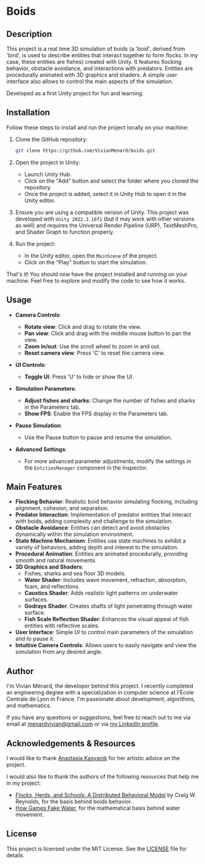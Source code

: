 # Boids
## Description
This project is a real time 3D simulation of boids (a 'boid', derived from 'bird', is used to describe entities that interact together to form flocks. In my case, these entities are fishes) created with Unity. It features flocking behavior, obstacle avoidance, and interactions with predators. Entities are procedurally animated with 3D graphics and shaders. A simple user interface also allows to control the main aspects of the simulation. 

Developed as a first Unity project for fun and learning.

## Installation

Follow these steps to install and run the project locally on your machine:

1. Clone the GitHub repository:

    ```bash
    git clone https://github.com/VivianMenard/boids.git
    ```

2. Open the project in Unity:

    - Launch Unity Hub.
    - Click on the "Add" button and select the folder where you cloned the repository.
    - Once the project is added, select it in Unity Hub to open it in the Unity editor.

3. Ensure you are using a compatible version of Unity. This project was developed with `Unity 2022.3.16f1` (but it may work with other versions as well) and requires the Universal Render Pipeline (URP), TextMeshPro, and Shader Graph to function properly. 


4. Run the project:

    - In the Unity editor, open the `MainScene` of the project.
    - Click on the "Play" button to start the simulation.

That's it! You should now have the project installed and running on your machine. Feel free to explore and modify the code to see how it works.

## Usage

- **Camera Controls**:
  - **Rotate view**: Click and drag to rotate the view.
  - **Pan view**: Click and drag with the middle mouse button to pan the view.
  - **Zoom in/out**: Use the scroll wheel to zoom in and out.
  - **Reset camera view**: Press 'C' to reset the camera view.

- **UI Controls**:
  - **Toggle UI**: Press 'U' to hide or show the UI.

- **Simulation Parameters**:
  - **Adjust fishes and sharks**: Change the number of fishes and sharks in the Parameters tab.
  - **Show FPS**: Enable the FPS display in the Parameters tab.

- **Pause Simulation**:
  - Use the Pause button to pause and resume the simulation.

- **Advanced Settings**:
  - For more advanced parameter adjustments, modify the settings in the `EntitiesManager` component in the Inspector.

## Main Features

- **Flocking Behavior**: Realistic boid behavior simulating flocking, including alignment, cohesion, and separation.
- **Predator Interaction**: Implementation of predator entities that interact with boids, adding complexity and challenge to the simulation.
- **Obstacle Avoidance**: Entities can detect and avoid obstacles dynamically within the simulation environment.
- **State Machine Mechanism**: Entities use state machines to exhibit a variety of behaviors, adding depth and interest to the simulation.
- **Procedural Animation**: Entities are animated procedurally, providing smooth and natural movements.
- **3D Graphics and Shaders**:
  - Fishes, sharks and sea floor 3D models.
  - **Water Shader**: Includes wave movement, refraction, absorption, foam, and reflections.
  - **Caustics Shader**: Adds realistic light patterns on underwater surfaces.
  - **Godrays Shader**: Creates shafts of light penetrating through water surface.
  - **Fish Scale Reflection Shader**: Enhances the visual appeal of fish entities with reflective scales.
- **User Interface**: Simple UI to control main parameters of the simulation and to pause it.
- **Intuitive Camera Controls**: Allows users to easily navigate and view the simulation from any desired angle.

## Author

I'm Vivian Ménard, the developer behind this project. I recently completed an engineering degree with a specialization in computer science at l'École Centrale de Lyon in France. I'm passionate about development, algorithms, and mathematics.

If you have any questions or suggestions, feel free to reach out to me via email at menardvivian@gmail.com or via [my LinkedIn profile](https://www.linkedin.com/in/vivian-m%C3%A9nard-a30376202/).

## Acknowledgements & Resources

I would like to thank [Anastasia Kasyanik](https://www.linkedin.com/in/anastasia-kasyanik-b5a5a2170/) for her artistic advice on the project.

I would also like to thank the authors of the following resources that help me in my project:
- [Flocks, Herds, and Schools: A Distributed Behavioral Model](https://team.inria.fr/imagine/files/2014/10/flocks-hers-and-schools.pdf) by Craig W. Reynolds, for the basis behind boids behavior.
- [How Games Fake Water](https://www.youtube.com/watch?v=PH9q0HNBjT4&list=PLz_az9HWXUw1zG6iDTOjvVzGS2qwYiJ_n&index=21&ab_channel=Acerola), for the mathematical basis behind water movement.

## License

This project is licensed under the MIT License. See the [LICENSE](LICENSE) file for details.